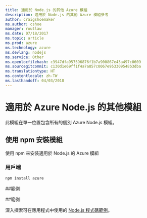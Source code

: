 ```yaml
---
title: 適用於 Node.js 的其他 Azure 模組
description: 適用於 Node.js 的其他 Azure 模組參考
author: craigshoemaker
ms.author: cshoe
manager: routlaw
ms.date: 07/18/2017
ms.topic: article
ms.prod: azure
ms.technology: azure
ms.devlang: nodejs
ms.service: Other
ms.openlocfilehash: c3947dfa957596876f1b7a900867e43a497c0609
ms.sourcegitcommit: c130d1e69ff1f4a7a857c0067e953309548b3dba
ms.translationtype: HT
ms.contentlocale: zh-TW
ms.lasthandoff: 04/03/2018
---
```

# <a name="other-modules-for-azure-nodejs"></a>適用於 Azure Node.js 的其他模組

此模組在單一位置包含所有的個別 Azure Node.js 模組。

## <a name="install-the-module-with-npm"></a>使用 npm 安裝模組

使用 npm 來安裝適用於 Node.js 的 Azure 模組

### <a name="client"></a>用戶端

```bash
npm install azure
```

##<a name="example"></a>範例

##<a name="samples"></a>範例

深入探索可在應用程式中使用的 [Node.js 程式碼範例](https://azure.microsoft.com/resources/samples/?platform=nodejs)。
